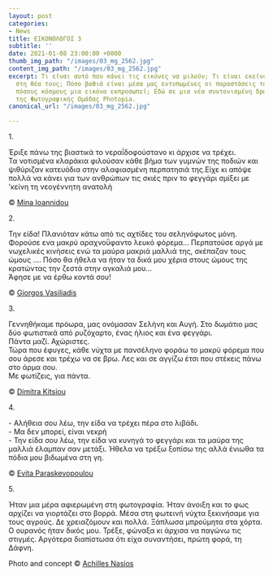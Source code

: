 ```yaml
---
layout: post
categories:
- News
title: ΕΙΚΟΝΟΛΟΓΟΙ 3
subtitle: ''
date: 2021-01-08 23:00:00 +0000
thumb_img_path: "/images/03_mg_2562.jpg"
content_img_path: "/images/03_mg_2562.jpg"
excerpt: Τι είναι αυτό που κάνει τις εικόνες να μιλούν; Τι είναι εκείνο που γεννιέται
  στη θέα τους; Πόσο βαθιά είναι μέσα μας εντυπωμένες οι παραστάσεις του κόσμου και
  πόσους κόσμους μια εικόνα εκπροσωπεί; Εδώ σε μια νέα συντονισμένη δράση με μέλη
  της Φωτογραφικής Ομάδας Photopia.
canonical_url: "/images/03_mg_2562.jpg"

---
```

1\.

Έριξε πάνω της βιαστικά το νεραΐδοφούστανο κι άρχισε να τρέχει.  
Τα νοτισμένα κλαράκια φιλούσαν κάθε βήμα των γυμνών της ποδιών και ψιθύριζαν κατευόδια στην αλαφιασμένη περπατησιά της.Είχε κι απόψε πολλά να κάνει για των ανθρώπων τις σκιές πριν το φεγγάρι σμίξει με 'κείνη τη νεογέννητη ανατολή

© <a href="https://www.facebook.com/mina.ioannidou.58" target="blank"> Mina Ioannidou </a>

2\.

Την είδα! Πλανιόταν κάτω από τις αχτίδες του σεληνόφωτος μόνη. Φορούσε ενα μακρύ αραχνοΰφαντο λευκό φόρεμα... Περπατούσε αργά με νωχελικές κινήσεις ενώ τα μαύρα μακριά μαλλιά της, σκέπαζαν τους ώμους .... Πόσο θα ήθελα να ήταν τα δικά μου χέρια στους ώμους της κρατώντας την ζεστά στην αγκαλιά μου...  
Άφησε με να έρθω κοντά σου!

© <a href="https://www.facebook.com/gvasiliadis" target="blank"> Giorgos Vasiliadis</a>

3\.

Γεννηθήκαμε πρόωρα, μας ονόμασαν Σελήνη και Αυγή. Στο δωμάτιο μας δύο φωτιστικά από ρυζόχαρτο, ένας ήλιος και ένα φεγγάρι.  
Πάντα μαζί. Αχώριστες.  
Τώρα που έφυγες, κάθε νύχτα με πανσέληνο φοράω το μακρύ φόρεμα που σου άρεσε και τρέχω να σε βρω. Λες και σε αγγίζω έτσι που στέκεις πάνω στο άρμα σου.  
Με φωτίζεις, για πάντα.

© <a href="https://www.facebook.com/dimitra.kitsiou" target="blank"> Dimitra Kitsiou</a>

4\.

\- Αλήθεια σου λέω, την είδα να τρέχει πέρα στο λιβάδι.  
\- Μα δεν μπορεί, είναι νεκρή  
\- Την είδα σου λέω, την είδα να κυνηγά το φεγγάρι και τα μαύρα της μαλλιά έλαμπαν σαν μετάξι. Ήθελα να τρέξω ξοπίσω της αλλά ένιωθα τα πόδια μου βιδωμένα στη γη.

© <a href="https://www.facebook.com/evitap" target="blank"> Evita Paraskevopoulou</a>

5\.

Ήταν μια μέρα αφιερωμένη στη φωτογραφία. Ήταν άνοιξη και το φως αρχίζει να γιορτάζει στο βορρά. Μέσα στη φωτεινή νύχτα ξεκινήσαμε για τους αγρούς. Δε χρειαζόμουν και πολλά. Ξάπλωσα μπρούμητα στα χόρτα. Ο ουρανός ήταν δικός μου. Τρέξε, φώναξα κι άρχισα να παγώνω τις στιγμές. Αργότερα διαπίστωσα ότι είχα συναντήσει, πρώτη φορά, τη Δάφνη.

Photo and concept © <a href="https://anikon.org/" target="blank">Achilles Nasios</a>